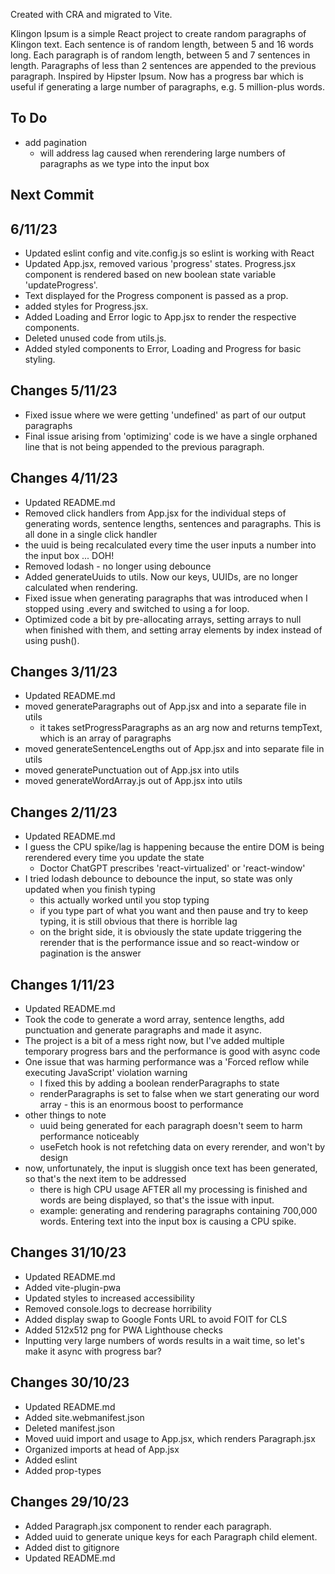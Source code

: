 Created with CRA and migrated to Vite.

Klingon Ipsum is a simple React project to create random paragraphs of Klingon text. Each sentence is of random length, between 5 and 16 words long. Each paragraph is of random length, between 5 and 7 sentences in length. Paragraphs of less than 2 sentences are appended to the previous paragraph. Inspired by Hipster Ipsum. Now has a progress bar which is useful if generating a large number of paragraphs, e.g. 5 million-plus words.

## To Do

- add pagination
  - will address lag caused when rerendering large numbers of paragraphs as we type into the input box

## Next Commit

## 6/11/23

- Updated eslint config and vite.config.js so eslint is working with React
- Updated App.jsx, removed various 'progress' states. Progress.jsx component is rendered based on new boolean state variable 'updateProgress'.
- Text displayed for the Progress component is passed as a prop.
- added styles for Progress.jsx.
- Added Loading and Error logic to App.jsx to render the respective components.
- Deleted unused code from utils.js.
- Added styled components to Error, Loading and Progress for basic styling.

## Changes 5/11/23

- Fixed issue where we were getting 'undefined' as part of our output paragraphs
- Final issue arising from 'optimizing' code is we have a single orphaned line that is not being appended to the previous paragraph.

## Changes 4/11/23

- Updated README.md
- Removed click handlers from App.jsx for the individual steps of generating words, sentence lengths, sentences and paragraphs. This is all done in a single click handler
- the uuid is being recalculated every time the user inputs a number into the input box ... DOH!
- Removed lodash - no longer using debounce
- Added generateUuids to utils. Now our keys, UUIDs, are no longer calculated when rendering.
- Fixed issue when generating paragraphs that was introduced when I stopped using .every and switched to using a for loop.
- Optimized code a bit by pre-allocating arrays, setting arrays to null when finished with them, and setting array elements by index instead of using push().

## Changes 3/11/23

- Updated README.md
- moved generateParagraphs out of App.jsx and into a separate file in utils
  - it takes setProgressParagraphs as an arg now and returns tempText, which is an array of paragraphs
- moved generateSentenceLengths out of App.jsx and into separate file in utils
- moved generatePunctuation out of App.jsx into utils
- moved generateWordArray.js out of App.jsx into utils

## Changes 2/11/23

- Updated README.md
- I guess the CPU spike/lag is happening because the entire DOM is being rerendered every time you update the state
  - Doctor ChatGPT prescribes 'react-virtualized' or 'react-window'
- I tried lodash debounce to debounce the input, so state was only updated when you finish typing
  - this actually worked until you stop typing
  - if you type part of what you want and then pause and try to keep typing, it is still obvious that there is horrible lag
  - on the bright side, it is obviously the state update triggering the rerender that is the performance issue and so react-window or pagination is the answer

## Changes 1/11/23

- Updated README.md
- Took the code to generate a word array, sentence lengths, add punctuation and generate paragraphs and made it async.
- The project is a bit of a mess right now, but I've added multiple temporary progress bars and the performance is good with async code
- One issue that was harming performance was a 'Forced reflow while executing JavaScript' violation warning
  - I fixed this by adding a boolean renderParagraphs to state
  - renderParagraphs is set to false when we start generating our word array - this is an enormous boost to performance
- other things to note
  - uuid being generated for each paragraph doesn't seem to harm performance noticeably
  - useFetch hook is not refetching data on every rerender, and won't by design
- now, unfortunately, the input is sluggish once text has been generated, so that's the next item to be addressed
  - there is high CPU usage AFTER all my processing is finished and words are being displayed, so that's the issue with input.
  - example: generating and rendering paragraphs containing 700,000 words. Entering text into the input box is causing a CPU spike.

## Changes 31/10/23

- Updated README.md
- Added vite-plugin-pwa
- Updated styles to increased accessibility
- Removed console.logs to decrease horribility
- Added display swap to Google Fonts URL to avoid FOIT for CLS
- Added 512x512 png for PWA Lighthouse checks
- Inputting very large numbers of words results in a wait time, so let's make it async with progress bar?

## Changes 30/10/23

- Updated README.md
- Added site.webmanifest.json
- Deleted manifest.json
- Moved uuid import and usage to App.jsx, which renders Paragraph.jsx
- Organized imports at head of App.jsx
- Added eslint
- Added prop-types

## Changes 29/10/23

- Added Paragraph.jsx component to render each paragraph.
- Added uuid to generate unique keys for each Paragraph child element.
- Added dist to gitignore
- Updated README.md
